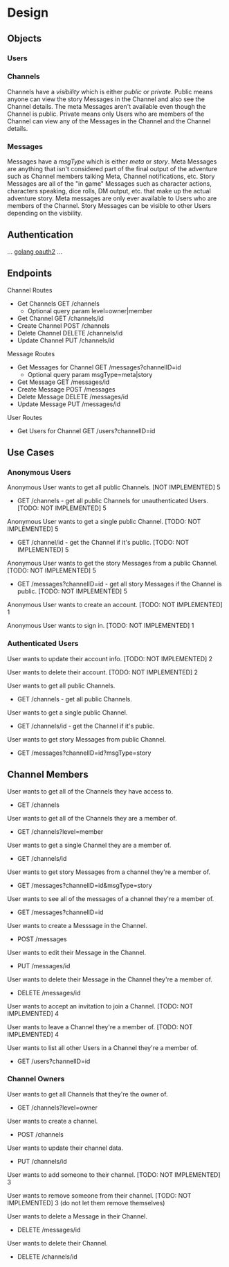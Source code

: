# Design

## Objects

### Users

### Channels

Channels have a *visibility* which is either *public* or *private*. Public means anyone can view the story Messages in the Channel and also see the Channel details. The meta Messages aren't available even though the Channel is public. Private means only Users who are members of the Channel can view any of the Messages in the Channel and the Channel details.

### Messages

Messages have a *msgType* which is either *meta* or *story*. Meta Messages are anything that isn't considered part of the final output of the adventure such as Channel members talking Meta, Channel notifications, etc. Story Messages are all of the "in game" Messages such as character actions, characters speaking, dice rolls, DM output, etc. that make up the actual adventure story. Meta messages are only ever available to Users who are members of the Channel. Story Messages can be visible to other Users depending on the visbility.

## Authentication

... [golang oauth2](https://github.com/golang/oauth2/) ...

## Endpoints

Channel Routes

- Get Channels GET /channels
  - Optional query param level=owner|member
- Get Channel GET /channels/id
- Create Channel POST /channels
- Delete Channel DELETE /channels/id
- Update Channel PUT /channels/id

Message Routes

- Get Messages for Channel GET /messages?channelID=id
  - Optional query param msgType=meta|story
- Get Message GET /messages/id
- Create Message POST /messages
- Delete Message DELETE /messages/id
- Update Message PUT /messages/id

User Routes

- Get Users for Channel GET /users?channelID=id

## Use Cases

### Anonymous Users

Anonymous User wants to get all public Channels. [NOT IMPLEMENTED] 5

- GET /channels - get all public Channels for unauthenticated Users. [TODO: NOT IMPLEMENTED] 5

Anonymous User wants to get a single public Channel. [TODO: NOT IMPLEMENTED] 5

- GET /channel/id - get the Channel if it's public. [TODO: NOT IMPLEMENTED] 5

Anonymous User wants to get the story Messages from a public Channel. [TODO: NOT IMPLEMENTED] 5

- GET /messages?channelID=id - get all story Messages if the Channel is public. [TODO: NOT IMPLEMENTED] 5

Anonymous User wants to create an account. [TODO: NOT IMPLEMENTED] 1

Anonymous User wants to sign in. [TODO: NOT IMPLEMENTED] 1

### Authenticated Users

User wants to update their account info. [TODO: NOT IMPLEMENTED] 2

User wants to delete their account. [TODO: NOT IMPLEMENTED] 2

User wants to get all public Channels.

- GET /channels - get all public Channels.

User wants to get a single public Channel.

- GET /channels/id - get the Channel if it's public.

User wants to get story Messages from public Channel.

- GET /messages?channelID=id?msgType=story

## Channel Members

User wants to get all of the Channels they have access to.

- GET /channels

User wants to get all of the Channels they are a member of.

- GET /channels?level=member

User wants to get a single Channel they are a member of.

- GET /channels/id

User wants to get story Messages from a channel they're a member of.

- GET /messages?channelID=id&msgType=story

User wants to see all of the messages of a channel they're a member of.

- GET /messages?channelID=id

User wants to create a Messsage in the Channel.

- POST /messages

User wants to edit their Message in the Channel.

- PUT /messages/id

User wants to delete their Message in the Channel they're a member of.

- DELETE /messages/id

User wants to accept an invitation to join a Channel. [TODO: NOT IMPLEMENTED] 4

User wants to leave a Channel they're a member of. [TODO: NOT IMPLEMENTED] 4

User wants to list all other Users in a Channel they're a member of.

- GET /users?channelID=id

### Channel Owners

User wants to get all Channels that they're the owner of.

- GET /channels?level=owner

User wants to create a channel.

- POST /channels

User wants to update their channel data.

- PUT /channels/id

User wants to add someone to their channel. [TODO: NOT IMPLEMENTED] 3

User wants to remove someone from their channel. [TODO: NOT IMPLEMENTED] 3 (do not let them remove themselves)

User wants to delete a Message in their Channel.

- DELETE /messages/id

User wants to delete their Channel.

- DELETE /channels/id